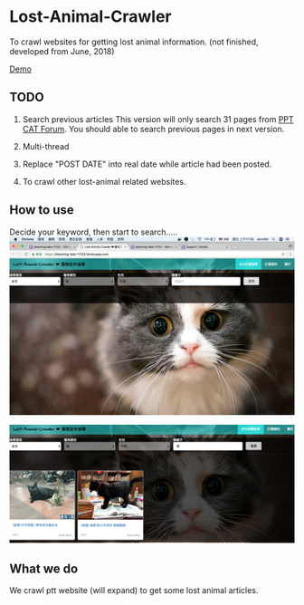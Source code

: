 # Lost-Animal-Crawler
To crawl websites for getting lost animal information. (not finished, developed from June, 2018)

[Demo](https://blooming-lake-11123.herokuapp.com/)

## TODO
1. Search previous articles 
This version will only search 31 pages from [PPT CAT Forum](https://www.ptt.cc/bbs/cat/index.html/). You should able to search previous pages in next version.

2. Multi-thread
3. Replace "POST DATE" into real date while article had been posted.
4. To crawl other lost-animal related websites.

## How to use

Decide your keyword, then start to search.....
![alt text](https://github.com/cutejaneii/Lost-Animal-Crawler/blob/master/img1.png)

![alt text](https://github.com/cutejaneii/Lost-Animal-Crawler/blob/master/img2.png)


## What we do
We crawl ptt website (will expand) to get some lost animal articles.
